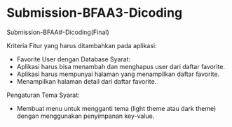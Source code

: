# Submission-BFAA3-Dicoding
Submission-BFAA#-Dicoding(Final)

Kriteria
Fitur yang harus ditambahkan pada aplikasi:
- Favorite User dengan Database
Syarat:
- Aplikasi harus bisa menambah dan menghapus user dari daftar favorite.
- Aplikasi harus mempunyai halaman yang menampilkan daftar favorite.
- Menampilkan halaman detail dari daftar favorite.

Pengaturan Tema
Syarat:
- Membuat menu untuk mengganti tema (light theme atau dark theme) dengan menggunakan penyimpanan key-value.
